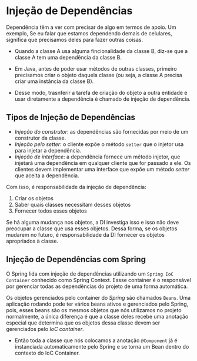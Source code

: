# Injeção de Dependências

Dependência têm a ver com precisar de algo em termos de apoio. Um exemplo, Se eu falar que estamos dependendo demais de celulares, significa que precisamos deles para fazer outras coisas.

- Quando a classe A usa alguma fincionalidade da classe B, diz-se que a classe A tem uma dependência da classe B.

- Em Java, antes de poder usar métodos de outras classes, primeiro precisamos criar o objeto daquela classe (ou seja, a classe A precisa criar uma instância da classe B).

- Desse modo, trasnferir a tarefa de criação do objeto a outra entidade e usar diretamente a dependência é chamado de injeção de dependência.

## Tipos de Injeção de Dependências

- *Injeção do construtor*: as dependências são fornecidas por meio de um construtor da classe.
- *Injeção pelo setter*: o cliente expõe o método `setter` que o injetor usa para injetar a dependência.
- *Injeção de interface*: a dependência fornece um método injetor, que injetará uma dependência em qualquer cliente que for passado a ele. Os clientes devem implementar uma interface que expõe um método _setter_ que aceita a dependência.

Com isso, é responsabilidade da injeção de dependência:

1. Criar os objetos
2. Saber quais classes necessitam desses objetos
3. Fornecer todos esses objetos

Se há alguma mudança nos objetos, a DI investiga isso e isso não deve preocupar a classe que usa esses objetos. Dessa forma, se os objetos mudarem no futuro, é responsabilidade da DI fornecer os objetos apropriados à classe.

## Injeção de Dependências com Spring

O Spring lida com injeção de dependências utilizando um ``Spring IoC Container`` conhecido como Spring Context. Essse container é o responsável por gerenciar todas as dependências do projeto de uma forma automática.

Os objetos gerenciados pelo container do _Spring_ são chamados ``Beans``. Uma aplicação rodando pode ter vários beans ativos e gerenciados pelo Spring, pois, esses beans são os mesmos objetos que nós utilizamos no projeto normalmente, a única diferença é que a classe deles recebe uma anotação especial que determina que os objetos dessa classe devem ser gerenciados pelo _IoC container_.

- Então toda a classe que nós colocamos a anotação ``@Component`` já é instanciada automaticamente pelo Spring e se torna um Bean dentro do contexto do IoC Container.